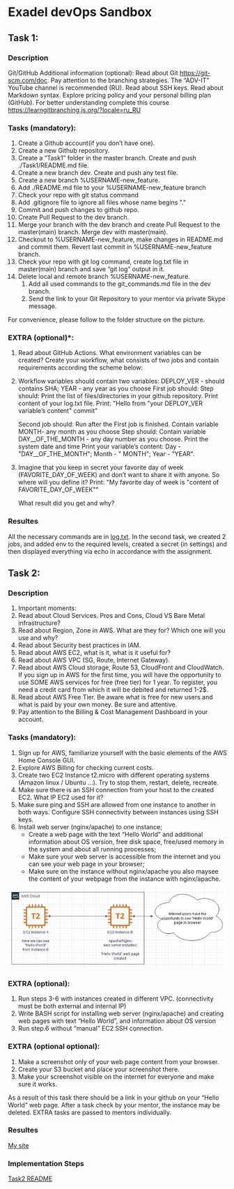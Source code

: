 # Exadel devOps Sandbox

## Task 1:
### Description 
Git/GitHub 
Additional information (optional):
Read about Git https://git-scm.com/doc. Pay attention to the branching strategies.
The “ADV-IT” YouTube channel is recommended (RU).
Read about SSH keys.
Read about Markdown syntax.
Explore pricing policy and your personal billing plan (GitHub).
For better understanding complete this course https://learngitbranching.js.org/?locale=ru_RU
 
### Tasks (mandatory):
1. Create a Github account(if you don’t have one).
2. Create a new Github repository.
3. Create a “Task1” folder in the master branch. Create and push ./Task1/README.md file.
4. Create a new branch dev. Create and push any test file.
5. Create a new branch %USERNAME-new_feature.
6. Add ./README.md file to your %USERNAME-new_feature branch
7. Check your repo with git status command
8. Add .gitignore file to ignore all files whose name begins "."
9. Commit and push changes to github repo.
10. Create Pull Request to the dev branch.
11. Merge your branch with the dev branch and create Pull Request to the master(main) branch. Merge dev with master(main).
12. Checkout to %USERNAME-new_feature, make changes in README.md and commit them. Revert last commit in %USERNAME-new_feature branch.
13. Check your repo with git log command, create log.txt file in master(main) branch and save “git log” output in it.
14. Delete local and remote branch %USERNAME-new_feature.
    1. Add all used commands to the git_commands.md file in the dev branch.
    2. Send the link to your Git Repository to your mentor via private Skype message.

For convenience, please follow to the folder structure on the picture. 

### EXTRA (optional)*:
1. Read about GitHub Actions. What environment variables can be created?
   Create your workflow, what consists of two jobs and contain requirements according the scheme below:

2. Workflow variables should contain two variables: 
    DEPLOY_VER - should contains SHA;
    YEAR - any year as you choose
    First job should:
        Step should:
            Print the list of files/directories in your github repository.
            Print content of your log.txt file.
            Print: "Hello from "your DEPLOY_VER variable’s content" commit"

    Second job should:
    Run  after the First job is finished.
    Contain variable MONTH- any month as you choose
        Step should:
            Contain variable DAY__OF_THE_MONTH - any day number as you choose.
            Print the system date and time
            Print your variable’s content:
                Day - "DAY__OF_THE_MONTH";
                Month - " MONTH";
                Year - "YEAR".

3. Imagine that you keep in secret your favorite day of week (FAVORITE_DAY_OF_WEEK) and don’t want to share it with anyone. So where will you define it?
    Print: "My favorite day of week is "content of FAVORITE_DAY_OF_WEEK""

    What result did you get and why?

### Resultes
All the necessary commands are in [log.txt](./log.txt).
In the second task, we created 2 jobs, and added env to the required levels, 
created a secret (in settings) and then displayed everything via echo in accordance with the assignment. 





## Task 2:
### Description 
1. Important moments:
2. Read about Cloud Services. Pros and Cons, Cloud VS Bare Metal infrastructure?
3. Read about Region, Zone in AWS. What are they for? Which one will you use and why?
4. Read about Security best practices in IAM.
5. Read about AWS EC2, what is it, what is it useful for?
6. Read about AWS VPC (SG, Route, Internet Gateway).
7. Read about AWS Cloud storage, Route 53, CloudFront and CloudWatch.
    If you sign up in AWS for the first time, you will have the opportunity to use SOME AWS services for free (free tier) for 1 year. To register, you need a credit card from which it will be debited and returned 1-2$.
8. Read about AWS Free Tier. Be aware what is free for new users and what is paid by your own money. Be sure and attentive.
9. Pay attention to the Billing & Cost Management Dashboard in your account.

### Tasks (mandatory):
1. Sign up for AWS, familiarize yourself with the basic elements of the AWS Home Console GUI.
2. Explore AWS Billing for checking current costs. 
3. Create two EC2 Instance t2.micro with different operating systems (Amazon linux / Ubuntu ...). Try to stop them, restart, delete, recreate.
4. Make sure there is an SSH connection from your host to the created EC2. What IP EC2 used for it?
5. Make sure  ping and SSH are allowed from one instance to another in both ways. Configure SSH connectivity between instances using SSH keys.
6. Install web server (nginx/apache) to one instance; 
    - Create a web page with the text “Hello World” and additional information about OS version, free disk space,  free/used memory in the system and about all running processes;
    - Make sure your web server is accessible from the internet and you can see your web page in your browser; 
    - Make sure on the instance without nginx/apache you also maysee the content of your webpage from the instance with nginx/apache.

![example](./Task2/images/example.jpg "example")

### EXTRA (optional): 
1. Run steps 3-6 with instances created in different VPC. (connectivity must be both external and internal IP)	
2. Write BASH script for installing web server (nginx/apache) and creating web pages with text “Hello World”, and information about OS version
3. Run step.6 without “manual” EC2 SSH connection.

### EXTRA (optional optional):
1. Make a screenshot only of your web page сontent from your browser.
2. Create your S3 bucket and place your screenshot there.
3. Make your screenshot visible on the internet for everyone and make sure it works.
 
As a result of this task there should be a link in your github on your “Hello World” web page. After a task check by your mentor, the instance may be deleted. EXTRA tasks are passed to mentors individually. 

### Resultes
[My site](http://3.87.197.197/)

### Implementation Steps
[Task2 README](./Task2/README.md)

